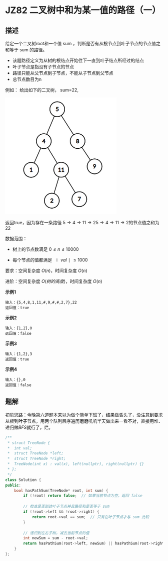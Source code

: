 # JZ82 二叉树中和为某一值的路径（一）

## 描述

给定一个二叉树root和一个值 sum ，判断是否有从根节点到叶子节点的节点值之和等于 sum 的路径。

<!--more-->  

- 该题路径定义为从树的根结点开始往下一直到叶子结点所经过的结点   
- 叶子节点是指没有子节点的节点   
- 路径只能从父节点到子节点，不能从子节点到父节点   
- 总节点数目为n   

例如：
给出如下的二叉树， sum=22,

![imgs](./imgs/JZ82_describe.png)

返回true，因为存在一条路径 $5\rightarrow 4\rightarrow 11\rightarrow 25\rightarrow 4\rightarrow 11\rightarrow 2$的节点值之和为 22 

数据范围： 

- 树上的节点数满足 $0≤n≤10000$  

- 每个节点的值都满足 $∣val∣≤1000$

要求：空间复杂度 $O(n)$，时间复杂度 $O(n)$  

进阶：空间复杂度 $O(树的高度)$，时间复杂度 $O(n)$

**示例1**

```
输入：{5,4,8,1,11,#,9,#,#,2,7},22
返回值：true
```

**示例2**

```
输入：{1,2},0
返回值：false
```

**示例3**

```
输入：{1,2},3
返回值：true
```

**示例4**

```
输入：{},0
返回值：false
```

## 题解

初见思路：今晚第六道题本来以为做个简单下班了，结果做昏头了，没注意到要求从根到**叶子**节点，用两个队列层序遍历磨磨叽叽半天做出来一看不对，直接用堆、递归做$BFS$就行了，烂。

```C++
/**
 * struct TreeNode {
 *	int val;
 *	struct TreeNode *left;
 *	struct TreeNode *right;
 *	TreeNode(int x) : val(x), left(nullptr), right(nullptr) {}
 * };
 */
class Solution {
public:
    bool hasPathSum(TreeNode* root, int sum) {
        if (!root) return false;  // 如果当前节点为空，返回 false

        // 检查是否到达叶子节点并且路径和是否等于 sum
        if (!root->left && !root->right) {
            return root->val == sum;  // 只有在叶子节点才与 sum 比较
        }

        // 递归到左右子树，减去当前节点的值
        int newSum = sum - root->val;
        return hasPathSum(root->left, newSum) || hasPathSum(root->right, newSum);
    }
};

```

